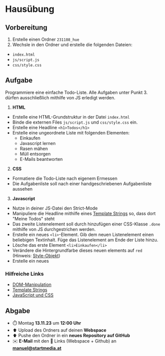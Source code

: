 # Hausübung

## Vorbereitung

1. Erstelle einen Ordner `231108_hue`
2. Wechsle in den Ordner und erstelle die folgenden Dateien:
- `index.html`
- `js/script.js`
- `css/style.css`

## Aufgabe

Programmiere eine einfache Todo-Liste. Alle Aufgaben unter Punkt 3. dürfen ausschließlich mithilfe von JS erledigt werden.

1. **HTML**
- Erstelle eine HTML-Grundstruktur in der Datei `index.html`
- Binde die externen Files `js/script.js` und `css/style.css` ein.
- Erstelle eine Headline `<h1>Todos</h1>`
- Erstelle eine ungeordnete Liste mit folgenden Elementen:
  - Einkaufen
  - Javascript lernen
  - Rasen mähen
  - Müll entsorgen
  - E-Mails beantworten

2. **CSS**
- Formatiere die Todo-Liste nach eigenem Ermessen
- Die Aufgabenliste soll nach einer handgeschriebenen Aufgabenliste aussehen

3. **Javascript**
- Nutze in deiner JS-Datei den Strict-Mode
- Manipuliere die Headline mithilfe eines [Template Strings](https://wiki.selfhtml.org/wiki/JavaScript/Objekte/String/template-literal) so, dass dort "Meine Todos" steht
- Das zweite Listenelement soll durch hinzufügen einer CSS-Klasse `.done` mithilfe von JS durchgestrichen werden.
- Erstelle ein neues `<li>`-Element. Gib dem neuen Listenelement einen beliebigen Textinhalt. Füge das Listenelement am Ende der Liste hinzu.
- Lösche das erste Element `<li>Einkaufen</li>`
- Verändere die Hintergrundfarbe dieses neuen elements auf `red` (Hinweis: [Style-Objekt](https://wiki.selfhtml.org/wiki/JavaScript/Tutorials/JavaScript_und_CSS#Das_style-Objekt_als_Schnittstelle_zu_Inline-Styles))
- Erstelle ein neues

### Hilfreiche Links
- [DOM-Manipulation](https://wiki.selfhtml.org/wiki/JavaScript/DOM#DOM-Manipulation)
- [Template Strings](https://wiki.selfhtml.org/wiki/JavaScript/Objekte/String/template-literal)
- [JavaScript und CSS](https://wiki.selfhtml.org/wiki/JavaScript/Tutorials/JavaScript_und_CSS)

## Abgabe
- ⏱️ Montag **13.11.23** um **12:00 Uhr**
- ⬆️ Upload des Ordners auf deinen **Webspace**
- ⬆️ Pushe den Ordner in ein **neues Repository auf GitHub**
- ✉️ **E-Mail** mit den 🔗 Links (Webspace + Github) an **manuel@startmedia.at**